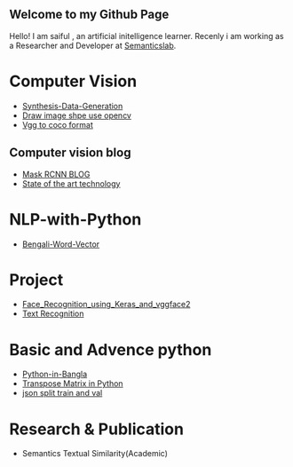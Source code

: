 ## Welcome to my Github Page
 Hello! I am saiful , an artificial initelligence learner. Recenly i am working as a Researcher and Developer at 
 [Semanticslab](https://semanticslab.net).
 

# Computer Vision

- [Synthesis-Data-Generation](https://github.com/saiful79/Synthesis-Data-Generation)
- [Draw image shpe use opencv](Draw_shape.md)
- [Vgg to coco format](vgg_to_coco_format.md)

## Computer vision blog
- [Mask RCNN BLOG](Mask-RCNN.md)
- [State of the art technology](important_link.md)
 

 
# NLP-with-Python

- [Bengali-Word-Vector](https://github.com/saiful79/Bengali-Word-Vectors)

# Project

- [Face_Recognition_using_Keras_and_vggface2](https://github.com/saiful79/Face_Recognition_using_Keras_and_vggface2)
- [Text Recognition](https://github.com/saiful79/image-text-recognition)

# Basic and Advence python
- [Python-in-Bangla](https://github.com/saiful79/Python-in-Bangla-)
- [Transpose Matrix in Python](transpose.md)
- [json split train and val](json_split_train_val.md)

# Research & Publication
 - Semantics Textual Similarity(Academic)
